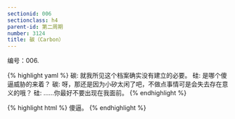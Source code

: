 ```yaml
---
sectionid: 006
sectionclass: h4
parent-id: 第二周期
number: 3124
title: 碳（Carbon）
---
```

编号：006.

{% highlight yaml %}
碳: 就我所见这个档案确实没有建立的必要。
硅: 是哪个傻逼威胁的来着？
碳: 呀，那还是因为小矽太闲了吧，不做点事情可是会失去存在意义的哦？
硅: ……你最好不要出现在我面前。
{% endhighlight %}

{% highlight html %}
傻逼。
{% endhighlight %}
